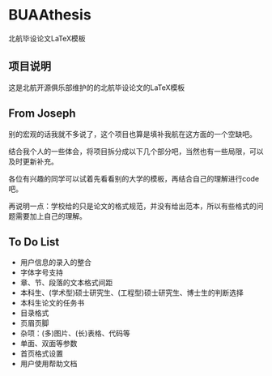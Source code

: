 # BUAAthesis

北航毕设论文LaTeX模板

## 项目说明

这是北航开源俱乐部维护的的北航毕设论文的LaTeX模板

## From Joseph

别的宏观的话我就不多说了，这个项目也算是填补我航在这方面的一个空缺吧。

结合我个人的一些体会，将项目拆分成以下几个部分吧，当然也有一些局限，可以及时更新补充。

各位有兴趣的同学可以试着先看看别的大学的模板，再结合自己的理解进行code吧。

再说明一点：学校给的只是论文的格式规范，并没有给出范本，所以有些格式的问题需要加上自己的理解。

## To Do List

- 用户信息的录入的整合
- 字体字号支持
- 章、节、段落的文本格式间距
- 本科生、(学术型)硕士研究生、(工程型)硕士研究生、博士生的判断选择
- 本科生论文的任务书
- 目录格式
- 页眉页脚
- 杂项：(多)图片、(长)表格、代码等
- 单面、双面等参数
- 首页格式设置
- 用户使用帮助文档
